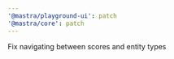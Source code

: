 ```yaml
---
'@mastra/playground-ui': patch
'@mastra/core': patch
---
```


Fix navigating between scores and entity types
